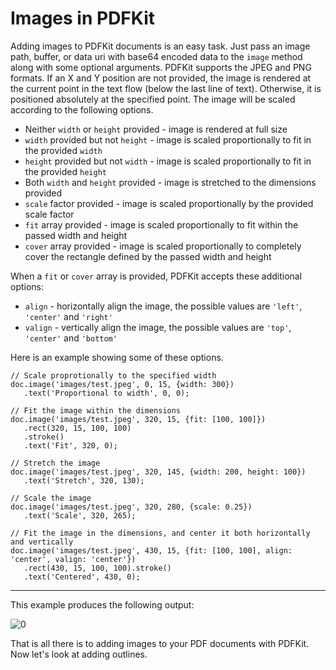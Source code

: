 # Images in PDFKit

Adding images to PDFKit documents is an easy task. Just pass an image path, buffer, or data uri with base64 encoded data to
the `image` method along with some optional arguments. PDFKit supports the
JPEG and PNG formats. If an X and Y position are not provided, the image is
rendered at the current point in the text flow (below the last line of text).
Otherwise, it is positioned absolutely at the specified point. The image will
be scaled according to the following options.

* Neither `width` or `height` provided - image is rendered at full size
* `width` provided but not `height` - image is scaled proportionally to fit in the provided `width`
* `height` provided but not `width` - image is scaled proportionally to fit in the provided `height`
* Both `width` and `height` provided - image is stretched to the dimensions provided
* `scale` factor provided - image is scaled proportionally by the provided scale factor
* `fit` array provided - image is scaled proportionally to fit within the passed width and height
* `cover` array provided - image is scaled proportionally to completely cover the rectangle defined by the passed width and height

When a `fit` or `cover` array is provided, PDFKit accepts these additional options:

* `align` - horizontally align the image, the possible values are `'left'`, `'center'` and `'right'` 
* `valign` - vertically align the image, the possible values are `'top'`, `'center'` and `'bottom'`

Here is an example showing some of these options.

    // Scale proprotionally to the specified width
    doc.image('images/test.jpeg', 0, 15, {width: 300})
       .text('Proportional to width', 0, 0);
     
    // Fit the image within the dimensions
    doc.image('images/test.jpeg', 320, 15, {fit: [100, 100]})
       .rect(320, 15, 100, 100)
       .stroke()
       .text('Fit', 320, 0);
      
    // Stretch the image
    doc.image('images/test.jpeg', 320, 145, {width: 200, height: 100})
       .text('Stretch', 320, 130);
       
    // Scale the image
    doc.image('images/test.jpeg', 320, 280, {scale: 0.25})
       .text('Scale', 320, 265);

    // Fit the image in the dimensions, and center it both horizontally and vertically
    doc.image('images/test.jpeg', 430, 15, {fit: [100, 100], align: 'center', valign: 'center'})
       .rect(430, 15, 100, 100).stroke()
       .text('Centered', 430, 0);
       
* * *

This example produces the following output:

![0](images/images.png "400")

That is all there is to adding images to your PDF documents with PDFKit. Now
let's look at adding outlines.
